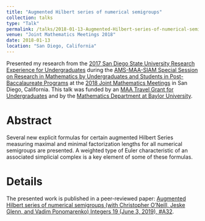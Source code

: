 ```yaml
---
title: "Augmented Hilbert series of numerical semigroups"
collection: talks
type: "Talk"
permalink: /talks/2018-01-13-Augmented-Hilbert-series-of-numerical-semigroups
venue: "Joint Mathematics Meetings 2018"
date: 2018-01-13
location: "San Diego, California"
---
```


Presented my research from the [2017 San Diego State University Research Experience for Undergraduates](http://www.sci.sdsu.edu/math-reu/index.html) during the [AMS-MAA-SIAM Special Session on Research in Mathematics by Undergraduates and Students in Post-Baccalaureate Programs](https://www.jointmathematicsmeetings.org//meetings/national/jmm2018/2197_program_ss19.html)  at the [2018 Joint Mathematics Meetings](https://www.jointmathematicsmeetings.org/meetings/national/jmm2018/2197_intro) in San Diego, California. This talk was funded by an [MAA Travel Grant for Undergraduates](https://www.maa.org/programs/maa-grants) and by the [Mathematics Department at Baylor University](https://www.baylor.edu/math/).

# Abstract

Several new explicit formulas for certain augmented Hilbert Series measuring maximal and minimal factorization lengths for all numerical semigroups are presented. A weighted type of Euler characteristic of an associated simplicial complex is a key element of some of these formulas.  

# Details

The presented work is published in a peer-reviewed paper: [Augmented Hilbert series of numerical semigroups (with Christopher O’Neill, Jeske Glenn, and Vadim Ponomarenko) Integers 19 (June 3, 2019), #A32](../publication/2019-06-03-Augmented-Hilbert-series-of-numerical-semigroups).
